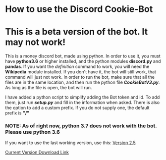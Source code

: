 # How to use the Discord Cookie-Bot

# This is a beta version of the bot. It may not work!

This is a money discord bot, made using python. In order to use it, you must have **python3.6** or higher installed, and the python modules **discord.py** and **pandas**. If you want the *definition* command to work, you will need the **Wikipedia** module installed. If you don't have it, the bot will still work, that command will just not work. In order to run the bot, make sure that all the files are in the same location, and then run the python file ***CookieBotV3.py***. As long as the file is open, the bot will run.

I have added a python script to simplify adding the Bot token and id. To add them, just run ***setup.py*** and fill in the information when asked. There is also the option to add a custom prefix. If you do not supply one, the default prefix is **"/"**

### NOTE: As of right now, python 3.7 does not work with the bot. Please use python 3.6

If you want to use the last working version, use this: [Version 2.5](https://github.com/The-Canadians-Friend/Cookie-Bot/releases/tag/v2.5)

[Current Version Download Link](https://github.com/The-Canadians-Friend/Cookie-Bot/archive/master.zip)
